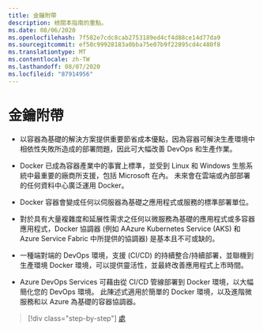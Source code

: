 ```yaml
---
title: 金鑰附帶
description: 檢閱本指南的重點。
ms.date: 08/06/2020
ms.openlocfilehash: 7f582e7cdc8cab2753189ed4cf4d88ce14d77da9
ms.sourcegitcommit: ef50c99928183a0bba75e07b9f22895cd4c480f8
ms.translationtype: MT
ms.contentlocale: zh-TW
ms.lasthandoff: 08/07/2020
ms.locfileid: "87914956"
---
```

# <a name="key-takeaways"></a>金鑰附帶

- 以容器為基礎的解決方案提供重要節省成本優點，因為容器可解決生產環境中相依性失敗所造成的部署問題，因此可大幅改善 DevOps 和生產作業。

- Docker 已成為容器產業中的事實上標準，並受到 Linux 和 Windows 生態系統中最重要的廠商所支援，包括 Microsoft 在內。 未來會在雲端或內部部署的任何資料中心廣泛運用 Docker。

- Docker 容器會變成任何以伺服器為基礎之應用程式或服務的標準部署單位。

- 對於具有大量複雜度和延展性需求之任何以微服務為基礎的應用程式或多容器應用程式，Docker 協調器 (例如 AAzure Kubernetes Service (AKS) 和 Azure Service Fabric 中所提供的協調器) 是基本且不可或缺的。

- 一種端對端的 DevOps 環境，支援 (CI/CD) 的持續整合/持續部署，並聯機到生產環境 Docker 環境，可以提供靈活性，並最終改善應用程式上市時間。

- Azure DevOps Services 可藉由從 CI/CD 管線部署到 Docker 環境，以大幅簡化您的 DevOps 環境。 此陳述式適用於簡單的 Docker 環境，以及進階微服務和以 Azure 為基礎的容器協調器。

> [!div class="step-by-step"]
> [處](../run-manage-monitor-docker-environments/monitor-containerized-application-services.md)
